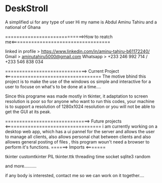 # DeskStroll
A simplified ui for any type of user
Hi my name is Abdul Aminu Tahiru and a national of Ghana

============================>How to reatch me<===================================

linked in profile > https://www.linkedin.com/in/aminu-tahiru-b61172240/
Gmail > aminutahiru5000@gmail.com
Whatsapp > +233 246 992 714  / +233 546 838 034


=============================> Current Project <==================================
The motive bhind this project is to make the use of the windows os simple and 
interactive for a user to focuse on what's to be done at a time....

Since this programe was made mostly in tkinter, it adaptation to screen resolution 
is poor so for anyone who want to run this codes, 
your machine is to support a resolution of 1280x1024 resolution or you will not be
able to get the GUI at its peak.

==============================> Future projects <==================================
i am currently working on a desktop web app, which has a ui pannel for the server 
and allows the user to manage all clients, also allows personal chat between 
clients and also allowes general posting of files , this program woun't need a
browser to perform it's functions.
======> Imports <=======

tkinter 
customtkinter
PIL 
tkinter.ttk
threading
time
socket
sqlite3
random

and more..........

if any body is interested, contact me so we can work on it together.... 


